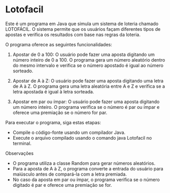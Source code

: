 # Lotofacil
Este é um programa em Java que simula um sistema de loteria chamado LOTOFÁCIL. O sistema permite que os usuários façam diferentes tipos de apostas e verifica os resultados com base nas regras da loteria.

O programa oferece as seguintes funcionalidades:

1) Apostar de 0 a 100: O usuário pode fazer uma aposta digitando um número inteiro de 0 a 100. O programa gera um número aleatório dentro do mesmo intervalo e verifica se o número apostado é igual ao número sorteado.

2) Apostar de A à Z: O usuário pode fazer uma aposta digitando uma letra de A à Z. O programa gera uma letra aleatória entre A e Z e verifica se a letra apostada é igual à letra sorteada.

3) Apostar em par ou ímpar: O usuário pode fazer uma aposta digitando um número inteiro. O programa verifica se o número é par ou ímpar e oferece uma premiação se o número for par.

Para executar o programa, siga estas etapas:
- Compile o código-fonte usando um compilador Java.
- Execute o arquivo compilado usando o comando java Lotofacil no terminal.
  
Observações
- O programa utiliza a classe Random para gerar números aleatórios.
- Para a aposta de A à Z, o programa converte a entrada do usuário para maiúsculo antes de compará-la com a letra premiada.
- No caso da aposta em par ou ímpar, o programa verifica se o número digitado é par e oferece uma premiação se for.
